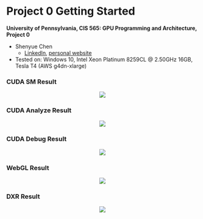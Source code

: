 Project 0 Getting Started
====================

**University of Pennsylvania, CIS 565: GPU Programming and Architecture, Project 0**

* Shenyue Chen
  * [LinkedIn](https://www.linkedin.com/in/shenyue-chen-5b2728119/), [personal website](http://github.com/EvsChen)
* Tested on: Windows 10, Intel Xeon Platinum 8259CL @ 2.50GHz 16GB, Tesla T4 (AWS g4dn-xlarge)

### CUDA SM Result
<p align="center">
<image src="images/cuda-screen-shot.png"/>
</p>

### CUDA Analyze Result
<p align="center">
<image src="images/nsight-timeline.png"/>
</p>

### CUDA Debug Result
<p align="center">
<image src="images/nsight-debug.png"/>
</p>

### WebGL Result
<p align="center">
<image src="images/webgl.png"/>
</p>

### DXR Result
<p align="center">
<image src="images/dxr.png"/>
</p>
